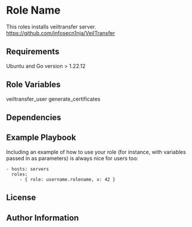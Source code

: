 Role Name
=========

This roles installs veiltransfer server. https://github.com/infosecn1nja/VeilTransfer

Requirements
------------

Ubuntu and Go version > 1.22.12

Role Variables
--------------

veiltransfer_user
generate_certificates

Dependencies
------------


Example Playbook
----------------

Including an example of how to use your role (for instance, with variables passed in as parameters) is always nice for users too:

    - hosts: servers
      roles:
         - { role: username.rolename, x: 42 }

License
-------



Author Information
------------------


